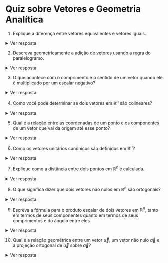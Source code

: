 # Quiz sobre Vetores e Geometria Analítica

1. Explique a diferença entre vetores equivalentes e vetores iguais.

<details>
<summary>Ver resposta</summary>

Vetores equivalentes possuem o mesmo comprimento, direção e sentido, mas podem ter diferentes pontos iniciais. Vetores iguais são equivalentes e possuem o mesmo ponto inicial.
</details>

2. Descreva geometricamente a adição de vetores usando a regra do paralelogramo.

<details>
<summary>Ver resposta</summary>

Para somar dois vetores geometricamente usando a regra do paralelogramo, posicione os vetores de forma que seus pontos iniciais coincidam. Em seguida, construa um paralelogramo usando esses vetores como lados adjacentes. A diagonal do paralelogramo que se origina no ponto inicial comum dos vetores representa a soma vetorial.
</details>

3. O que acontece com o comprimento e o sentido de um vetor quando ele é multiplicado por um escalar negativo?

<details>
<summary>Ver resposta</summary>

Quando um vetor $\vec{v}$ é multiplicado por um escalar negativo $k$, seu comprimento é multiplicado pelo valor absoluto do escalar $|k|$, e seu sentido é invertido. Matematicamente: $k\vec{v} = (k\vec{v}_x, k\vec{v}_y, k\vec{v}_z)$.
</details>

4. Como você pode determinar se dois vetores em $\mathbb{R}^n$ são colineares?

<details>
<summary>Ver resposta</summary>

Dois vetores $\vec{u}$ e $\vec{v}$ em $\mathbb{R}^n$ são colineares se um for um múltiplo escalar do outro. Isso significa que existe um escalar $k$ tal que $\vec{u} = k\vec{v}$ ou $\vec{v} = k\vec{u}$.
</details>

5. Qual é a relação entre as coordenadas de um ponto e os componentes de um vetor que vai da origem até esse ponto?

<details>
<summary>Ver resposta</summary>

As coordenadas de um ponto $P(x, y, z)$ e os componentes do vetor $\vec{OP}$ que vai da origem $O(0, 0, 0)$ até esse ponto são numericamente iguais: $\vec{OP} = (x, y, z)$.
</details>

6. Como os vetores unitários canônicos são definidos em $\mathbb{R}^n$?

<details>
<summary>Ver resposta</summary>

Os vetores unitários canônicos em $\mathbb{R}^n$ são denotados por $\vec{e}_1, \vec{e}_2, ..., \vec{e}_n$, onde cada $\vec{e}_i$ possui um 1 na $i$-ésima posição e 0 nas demais. Por exemplo, em $\mathbb{R}^3$: $\vec{e}_1 = (1,0,0)$, $\vec{e}_2 = (0,1,0)$, $\vec{e}_3 = (0,0,1)$.
</details>

7. Explique como a distância entre dois pontos em $\mathbb{R}^n$ é calculada.

<details>
<summary>Ver resposta</summary>

A distância $d$ entre dois pontos $P_1(x_1, y_1, ..., z_1)$ e $P_2(x_2, y_2, ..., z_2)$ em $\mathbb{R}^n$ é calculada usando a fórmula da distância euclidiana:

$d = \sqrt{(x_2-x_1)^2 + (y_2-y_1)^2 + ... + (z_2-z_1)^2}$
</details>

8. O que significa dizer que dois vetores não nulos em $\mathbb{R}^n$ são ortogonais?

<details>
<summary>Ver resposta</summary>

Dois vetores não nulos $\vec{u}$ e $\vec{v}$ em $\mathbb{R}^n$ são ortogonais se o produto escalar entre eles for igual a zero: $\vec{u} \cdot \vec{v} = 0$. Geometricamente, isso significa que os vetores formam um ângulo reto entre si.
</details>

9. Escreva a fórmula para o produto escalar de dois vetores em $\mathbb{R}^n$, tanto em termos de seus componentes quanto em termos de seus comprimentos e do ângulo entre eles.

<details>
<summary>Ver resposta</summary>

O produto escalar de dois vetores $\vec{u} = (u_1, u_2, ..., u_n)$ e $\vec{v} = (v_1, v_2, ..., v_n)$ em $\mathbb{R}^n$ pode ser calculado de duas maneiras:

* Componentes: $\vec{u} \cdot \vec{v} = u_1v_1 + u_2v_2 + ... + u_nv_n$
* Comprimentos e ângulo: $\vec{u} \cdot \vec{v} = \|\vec{u}\| \|\vec{v}\| \cos \theta$, onde $\theta$ é o ângulo entre $\vec{u}$ e $\vec{v}$.
</details>

10. Qual é a relação geométrica entre um vetor $\vec{u}$, um vetor não nulo $\vec{a}$ e a projeção ortogonal de $\vec{u}$ sobre $\vec{a}$?

<details>
<summary>Ver resposta</summary>

A projeção ortogonal de $\vec{u}$ sobre $\vec{a}$ é um vetor $\vec{w}_1$ que é um múltiplo escalar de $\vec{a}$ e é paralelo a $\vec{a}$. O vetor diferença $\vec{w}_2 = \vec{u} - \vec{w}_1$ é ortogonal a $\vec{a}$. Matematicamente, a projeção é dada por:

$\vec{w}_1 = \text{proj}_{\vec{a}}\vec{u} = \frac{\vec{u} \cdot \vec{a}}{\|\vec{a}\|^2}\vec{a}$


</details>
